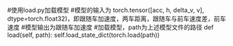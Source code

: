 #使用load.py加载模型
#模型的输入为 torch.tensor([acc, h, delta_v, v], dtype=torch.float32)，即跟随车加速度，两车距离，跟随车与前车速度差，前车速度
#模型输出为跟随车加速度
#加载模型，path为上述模型文件的路径
    def load(self, path):
        self.load_state_dict(torch.load(path))
